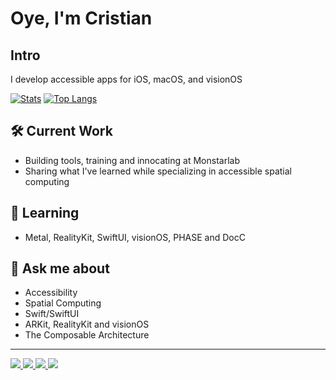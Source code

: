 # Oye, I'm Cristian

## Intro
I develop accessible apps for iOS, macOS, and visionOS

[![Stats](https://github-readme-stats-rho-azure-30.vercel.app/api?username=elkraneo&show_icons=true)](https://github.com/anuraghazra/github-readme-stats)
[![Top Langs](https://github-readme-stats-rho-azure-30.vercel.app/api/top-langs/?username=elkraneo&layout=pie&hide=html,javascript,css,scss)](https://github.com/anuraghazra/github-readme-stats)

## 🛠️ Current Work

- Building tools, training and innocating at Monstarlab
- Sharing what I've learned while specializing in accessible spatial computing

## 🌱 Learning

- Metal, RealityKit, SwiftUI, visionOS, PHASE and DocC

## 💬 Ask me about

- Accessibility
- Spatial Computing
- Swift/SwiftUI
- ARKit, RealityKit and visionOS
- The Composable Architecture
---

<a href="https://github.com/elkraneo">
<img src="https://img.shields.io/badge/github-%40elkraneo-211F1F?style=social&logo=github"/>
</a>

<a href="https://mastodon.social/@elkraneo">
<img src="https://img.shields.io/badge/mastodon-%40elkraneo-6364FF?style=plastic&logo=mastodon"/>
</a>

<a href="https://www.linkedin.com/in/elkraneo">
<img src="https://img.shields.io/badge/linkedin-%40elkraneo-0A66C2?style=plastic&logo=linkedin"/>
</a>

<a href="https://twitter.com/elkraneo">
<img src="https://img.shields.io/badge/twitter-%40elkraneo-1D9BF0?style=plastic&logo=twitter"/>
</a>
